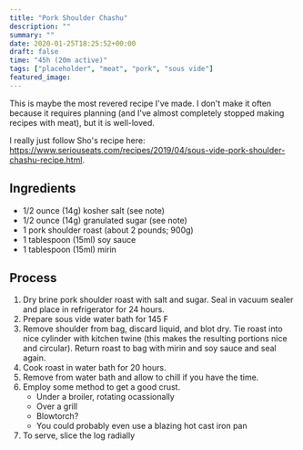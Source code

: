 ```yaml
---
title: "Pork Shoulder Chashu"
description: ""
summary: ""
date: 2020-01-25T18:25:52+00:00
draft: false
time: "45h (20m active)"
tags: ["placeholder", "meat", "pork", "sous vide"]
featured_image: 
---
```


This is maybe the most revered recipe I've made.  I don't make it often because it requires planning (and I've almost completely stopped making recipes with meat), but it is well-loved.

I really just follow Sho's recipe here: https://www.seriouseats.com/recipes/2019/04/sous-vide-pork-shoulder-chashu-recipe.html.

## Ingredients

- 1/2 ounce (14g) kosher salt (see note)
- 1/2 ounce (14g) granulated sugar (see note)
- 1 pork shoulder roast (about 2 pounds; 900g)
- 1 tablespoon (15ml) soy sauce
- 1 tablespoon (15ml) mirin

## Process

1. Dry brine pork shoulder roast with salt and sugar.  Seal in vacuum sealer and place in refrigerator for 24 hours.
1. Prepare sous vide water bath for 145 F
1. Remove shoulder from bag, discard liquid, and blot dry.  Tie roast into nice cylinder with kitchen twine (this makes the resulting portions nice and circular).  Return roast to bag with mirin and soy sauce and seal again.
1. Cook roast in water bath for 20 hours.
1. Remove from water bath and allow to chill if you have the time.
1. Employ some method to get a good crust.
   - Under a broiler, rotating ocassionally
   - Over a grill
   - Blowtorch?
   - You could probably even use a blazing hot cast iron pan
1. To serve, slice the log radially

